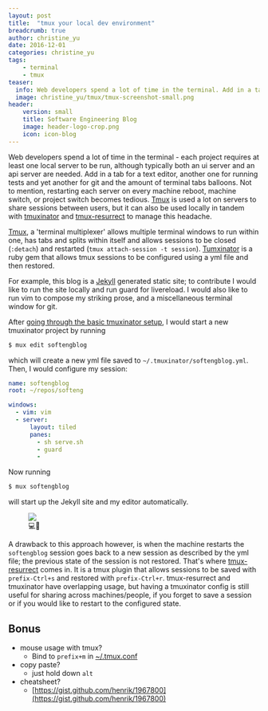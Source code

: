 ```yaml
---
layout: post
title:  "tmux your local dev environment"
breadcrumb: true
author: christine_yu
date: 2016-12-01
categories: christine_yu
tags:
    - terminal
    - tmux
teaser:
  info: Web developers spend a lot of time in the terminal. Add in a tab for a text editor, another one for running tests and yet another for git and the amount of terminal tabs balloons. Tmux is used a lot on servers to share sessions between users, but it can also be used locally in tandem with tmuxinator and tmux-resurrect to manage this headache.
  image: christine_yu/tmux/tmux-screenshot-small.png
header:
    version: small
    title: Software Engineering Blog
    image: header-logo-crop.png
    icon: icon-blog
---
```


Web developers spend a lot of time in the terminal - each project requires at least one local server to be run, although typically both an ui server and an api server are needed. Add in a tab for a text editor, another one for running tests and yet another for git and the amount of terminal tabs balloons. Not to mention, restarting each server on every machine reboot, machine switch, or project switch becomes tedious. [Tmux](https://tmux.github.io) is used a lot on servers to share sessions between users, but it can also be used locally in tandem with [tmuxinator](https://github.com/tmuxinator/tmuxinator) and [tmux-resurrect](https://github.com/tmux-plugins/tmux-resurrect) to manage this headache.

[Tmux](https://tmux.github.io/), a 'terminal multiplexer' allows multiple terminal windows to run within one, has tabs and splits within itself and allows sessions to be closed (`:detach`) and restarted (`tmux attach-session -t session`). [Tumxinator](https://github.com/tmuxinator/tmuxinator) is a ruby gem that allows tmux sessions to be configured using a yml file and then restored.

For example, this blog is a [Jekyll](https://jekyllrb.com/) generated static site; to contribute I would like to run the site locally and run guard for livereload. I would also like to run vim to compose my striking prose, and a miscellaneous terminal window for git.

After [going through the basic tmuxinator setup](https://github.com/tmuxinator/tmuxinator#installation), I would start a new tmuxinator project by running

~~~bash
$ mux edit softengblog
~~~

which will create a new yml file saved to `~/.tmuxinator/softengblog.yml`. Then, I would configure my session:

~~~yml
name: softengblog
root: ~/repos/softeng

windows:
  - vim: vim
  - server:
      layout: tiled
      panes:
        - sh serve.sh
        - guard
        -
~~~

Now running

~~~bash
$ mux softengblog
~~~
will start up the Jekyll site and my editor automatically.

<figure>
  <img src="{{site.urlimg}}christine_yu/tmux/tmux-screenshot.png" />
  <figcaption>💻🎉</figcaption>
</figure>

A drawback to this approach however, is when the machine restarts the `softengblog` session goes back to a new session as described by the yml file; the previous state of the session is not restored. That's where [tmux-resurrect](https://github.com/tmux-plugins/tmux-resurrect) comes in. It is a tmux plugin that allows sessions to be saved with `prefix-Ctrl+s` and restored with `prefix-Ctrl+r`. tmux-resurrect and tmuxinator have overlapping usage, but having a tmuxinator config is still useful for sharing across machines/people, if you forget to save a session or if you would like to restart to the configured state.

## Bonus
- mouse usage with tmux?
  - Bind to `prefix+m` in [~/.tmux.conf](https://github.com/cy/dotfiles/blob/master/tmux.conf#L70)
- copy paste?
  - just hold down `alt`
- cheatsheet?
  - [https://gist.github.com/henrik/1967800](https://gist.github.com/henrik/1967800)
